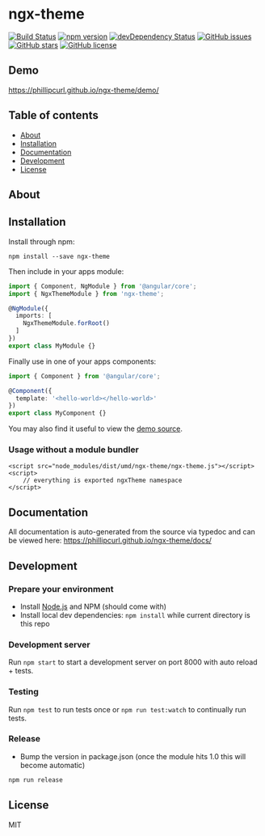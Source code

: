 # ngx-theme
[![Build Status](https://travis-ci.org/phillipcurl/ngx-theme.svg?branch=master)](https://travis-ci.org/phillipcurl/ngx-theme)
[![npm version](https://badge.fury.io/js/ngx-theme.svg)](http://badge.fury.io/js/ngx-theme)
[![devDependency Status](https://david-dm.org/phillipcurl/ngx-theme/dev-status.svg)](https://david-dm.org/phillipcurl/ngx-theme?type=dev)
[![GitHub issues](https://img.shields.io/github/issues/phillipcurl/ngx-theme.svg)](https://github.com/phillipcurl/ngx-theme/issues)
[![GitHub stars](https://img.shields.io/github/stars/phillipcurl/ngx-theme.svg)](https://github.com/phillipcurl/ngx-theme/stargazers)
[![GitHub license](https://img.shields.io/badge/license-MIT-blue.svg)](https://raw.githubusercontent.com/phillipcurl/ngx-theme/master/LICENSE)

## Demo
https://phillipcurl.github.io/ngx-theme/demo/

## Table of contents

- [About](#about)
- [Installation](#installation)
- [Documentation](#documentation)
- [Development](#development)
- [License](#license)

## About



## Installation

Install through npm:
```
npm install --save ngx-theme
```

Then include in your apps module:

```typescript
import { Component, NgModule } from '@angular/core';
import { NgxThemeModule } from 'ngx-theme';

@NgModule({
  imports: [
    NgxThemeModule.forRoot()
  ]
})
export class MyModule {}
```

Finally use in one of your apps components:
```typescript
import { Component } from '@angular/core';

@Component({
  template: '<hello-world></hello-world>'
})
export class MyComponent {}
```

You may also find it useful to view the [demo source](https://github.com/phillipcurl/ngx-theme/blob/master/demo/demo.component.ts).

### Usage without a module bundler
```
<script src="node_modules/dist/umd/ngx-theme/ngx-theme.js"></script>
<script>
    // everything is exported ngxTheme namespace
</script>
```

## Documentation
All documentation is auto-generated from the source via typedoc and can be viewed here:
https://phillipcurl.github.io/ngx-theme/docs/

## Development

### Prepare your environment
* Install [Node.js](http://nodejs.org/) and NPM (should come with)
* Install local dev dependencies: `npm install` while current directory is this repo

### Development server
Run `npm start` to start a development server on port 8000 with auto reload + tests.

### Testing
Run `npm test` to run tests once or `npm run test:watch` to continually run tests.

### Release
* Bump the version in package.json (once the module hits 1.0 this will become automatic)
```bash
npm run release
```

## License

MIT
